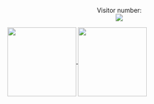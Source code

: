 <p align="center">Visitor number:
  <br>
  <img src="https://profile-counter.glitch.me/xexubonete/count.svg" /><br>
</p>

<a href="https://github.com/xexubonete/">
  <img height=155 align="center" src="https://github-readme-stats.vercel.app/api?username=xexubonete&show_icons=true&hide=contribs,prs&show=prs_merged_percentage&hide_title=true&theme=dark&rank_icon=github&bg_color=00000000&hide_border=true" />
</a>
<a href="https://github.com/xexubonete/">
  <img height=155 align="center" src="https://github-readme-stats.vercel.app/api/top-langs?username=xexubonete&hide_title=true&layout=compact&langs_count=8&card_width=320&theme=dark&bg_color=00000000&hide_border=true" />
</a>
